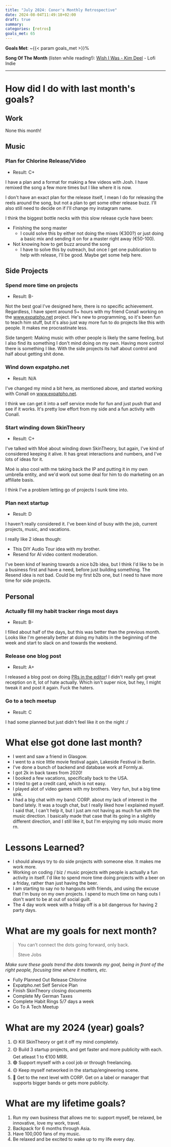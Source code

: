 ```yaml
---
title: "July 2024: Conor's Monthly Retrospective"
date: 2024-08-04T11:49:18+02:00
draft: true
summary: 
categories: [retros]
goals_met: 65
---
```


**Goals Met**: ~{{< param goals_met >}}%

**Song Of The Month** (listen while reading!): [Wish I Was - Kim Deel](https://open.spotify.com/track/46wtbqcPC4C3WrWGas15ry?si=f5706d7dea4e4c1d) - Lofi Indie

---

# How did I do with last month's goals?

## Work
None this month!
## Music
### Plan for Chlorine Release/Video
- Result: C+

I have a plan and a format for making a few videos with Josh. I have remixed the song a few more times but I like where it is now.

I don't have an exact plan for the release itself, I mean I do for releasing the reels around the song, but not a plan to get some other release buzz. I'll also still need to decide on if I'll change my instagram name.

I think the biggest bottle necks with this slow release cycle have been:
- Finishing the song master
  - I could solve this by either not doing the mixes (€300?) or just doing a basic mix and sending it on for a master right away (€50-100).
- Not knowing how to get buzz around the song
  - I have to solve this by outreach, but once I get one publication to help with release, I'll be good. Maybe get some help here.
## Side Projects
### Spend more time on projects
- Result: B-

Not the best goal I've designed here, there is no specific achievement. Regardless, I have spent around 5+ hours with my friend Conall working on the www.expatpho.net project. He's new to programming, so it's been fun to teach him stuff, but it's also just way more fun to do projects like this with people. It makes me procrastinate less.

Side tangent: Making music with other people is likely the same feeling, but I also find its something I don't mind doing on my own. Having more control there is something I like. With the side projects its half about control and half about getting shit done.

### Wind down expatpho.net
- Result: N/A

I've changed my mind a bit here, as mentioned above, and started working with Conall on www.expatpho.net.

I think we can get it into a self service mode for fun and just push that and see if it works. It's pretty low effort from my side and a fun activity with Conall.

### Start winding down SkinTheory
- Result: C+

I've talked with Moé about winding down SkinTheory, but again, I've kind of considered keeping it alive. It has great interactions and numbers, and I've lots of ideas for it.

Moé is also cool with me taking back the IP and putting it in my own umbrella entity, and we'd work out some deal for him to do marketing on an affiliate basis.

I think I've a problem letting go of projects I sunk time into.

### Plan next startup
- Result: D

I haven't really considered it. I've been kind of busy with the job, current projects, music, and vacations.

I really like 2 ideas though:
- This DIY Audio Tour idea with my brother.
- Resend for AI video content moderation.

I've been kind of leaning towards a nice b2b idea, but I think I'd like to be in a business first and have a need, before just building something. The Resend idea is not bad. Could be my first b2b one, but I need to have more time for side projects.
## Personal
### Actually fill my habit tracker rings most days
- Result: B-

I filled about half of the days, but this was better than the previous month. Looks like I'm generally better at doing my habits in the beginning of the week and start to slack on and towards the weekend.

### Release one blog post
- Result: A+

I released a blog post on doing [PRs in the editor](posts/faster-prs/)! I didn't really get great reception on it, lot of hate actually. Which isn't super nice, but hey, I might tweak it and post it again. Fuck the haters.

### Go to a tech meetup
- Result: C

I had some planned but just didn't feel like it on the night :/

# What else got done last month?
- I went and saw a friend in Glasgow.
- I went to a nice little movie festival again, Lakeside Festival in Berlin.
- I've done a bunch of backend and database work at Formly.ai.
- I got 2k in back taxes from 2020!
- I booked a few vacations, specifically back to the USA.
- I tried to get a credit card, which is not easy.
- I played alot of video games with my brothers. Very fun, but a big time sink.
- I had a big chat with my band: CORP. about my lack of interest in the band lately. It was a tough chat, but I really liked how I explained myself. I said that, I can't help it, but I just am not having as much fun with the music direction. I basically made that case that its going in a slightly different direction, and I still like it, but I'm enjoying my solo music more rn.

# Lessons Learned?
- I should always try to do side projects with someone else. It makes me work more.
- Working on coding / biz / music projects with people is actually a fun activity in itself. I'd like to spend more time doing projects with a beer on a friday, rather than just having the beer.
- I am starting to say no to hangouts with friends, and using the excuse that I'm busy on my own projects. I spend to much time on hang outs I don't want to be at out of social guilt.
- The 4 day work week with a friday off is a bit dangerous for having 2 party days.

# What are my goals for next month?

> You can’t connect the dots going forward, only back.
> 
>Steve Jobs

*Make sure these goals trend the dots towards my goal, being in front of the right people, focusing time where it matters, etc.*

- Fully Planned Out Release Chlorine
- Expatpho.net Self Service Plan
- Finish SkinTheory closing documents
- Complete My German Taxes
- Complete Habit Rings 5/7 days a week
- Go To A Tech Meetup

# What are my 2024 (year) goals?

1. 🟡 Kill SkinTheory or get it off my mind completely.
2. 🟡 Build 3 startup projects, and get faster and more publicity with each. Get atleast 1 to €100 MRR.
3. 🟢 Support myself with a cool job or through freelancing.
4. 🟡 Keep myself networked in the startup/engineering scene.
5. 🔴 Get to the next level with CORP. Get on a label or manager that supports bigger bands or gets more publicity.

# What are my lifetime goals?

1. Run my own business that allows me to: support myself, be relaxed, be innovative, love my work, travel.
2. Backpack for 6 months through Asia.
3. Have 100,000 fans of my music.
4. Be relaxed and be excited to wake up to my life every day.